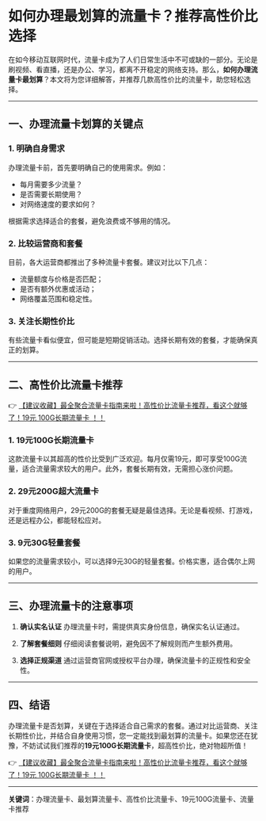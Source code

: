 # 如何办理最划算的流量卡？推荐高性价比选择

在如今移动互联网时代，流量卡成为了人们日常生活中不可或缺的一部分。无论是刷视频、看直播，还是办公、学习，都离不开稳定的网络支持。那么，**如何办理流量卡最划算**？本文将为您详细解答，并推荐几款高性价比的流量卡，助您轻松选择。

---

## 一、办理流量卡划算的关键点

### 1. **明确自身需求**
办理流量卡前，首先要明确自己的使用需求。例如：
- 每月需要多少流量？
- 是否需要长期使用？
- 对网络速度的要求如何？

根据需求选择适合的套餐，避免浪费或不够用的情况。

### 2. **比较运营商和套餐**
目前，各大运营商都推出了多种流量卡套餐。建议对比以下几点：
- 流量额度与价格是否匹配；
- 是否有额外优惠或活动；
- 网络覆盖范围和稳定性。

### 3. **关注长期性价比**
有些流量卡看似便宜，但可能是短期促销活动。选择长期有效的套餐，才能确保真正的划算。

---

## 二、高性价比流量卡推荐

👉 [【建议收藏】最全聚合流量卡指南来啦！高性价比流量卡推荐，看这个就够了！19元 100G长期流量卡 ！！](https://bit.ly/Liuliangka)

### 1. **19元100G长期流量卡**
这款流量卡以其超高的性价比受到广泛欢迎。每月仅需19元，即可享受100G流量，适合流量需求较大的用户。此外，套餐长期有效，无需担心涨价问题。

### 2. **29元200G超大流量卡**
对于重度网络用户，29元200G的套餐无疑是最佳选择。无论是看视频、打游戏，还是远程办公，都能轻松应对。

### 3. **9元30G轻量套餐**
如果您的流量需求较小，可以选择9元30G的轻量套餐。价格实惠，适合偶尔上网的用户。

---

## 三、办理流量卡的注意事项

1. **确认实名认证**
办理流量卡时，需提供真实身份信息，确保实名认证通过。

2. **了解套餐细则**
仔细阅读套餐说明，避免因不了解规则而产生额外费用。

3. **选择正规渠道**
通过运营商官网或授权平台办理，确保流量卡的正规性和安全性。

---

## 四、结语

办理流量卡是否划算，关键在于选择适合自己需求的套餐。通过对比运营商、关注长期性价比，并结合自身使用习惯，您一定能找到最划算的流量卡。如果您还在犹豫，不妨试试我们推荐的**19元100G长期流量卡**，超高性价比，绝对物超所值！

👉 [【建议收藏】最全聚合流量卡指南来啦！高性价比流量卡推荐，看这个就够了！19元 100G长期流量卡 ！！](https://bit.ly/Liuliangka)

---

**关键词**：办理流量卡、最划算流量卡、高性价比流量卡、19元100G流量卡、流量卡推荐